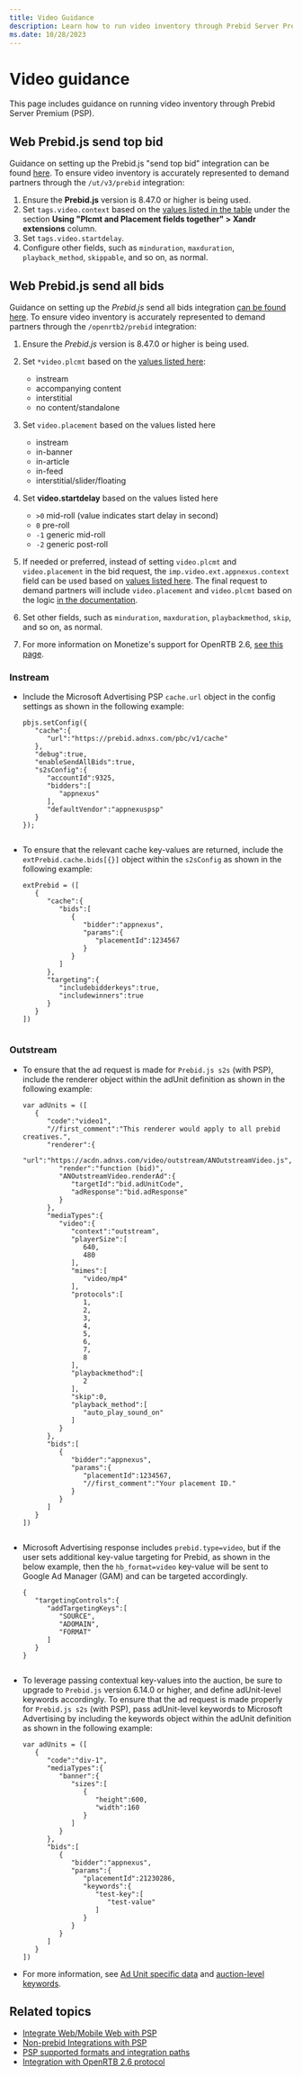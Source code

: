 ```yaml
---
title: Video Guidance
description: Learn how to run video inventory through Prebid Server Premium (PSP). This page covers concepts on Instream and Outstream along with examples.   
ms.date: 10/28/2023
---
```


# Video guidance

This page includes guidance on running video inventory through Prebid Server Premium (PSP).

## Web **Prebid.js** send top bid

Guidance on setting up the Prebid.js "send top bid" integration can be found [here](integrate-web-mobile-web-with-psp.md). To ensure video inventory is accurately represented to demand partners through the `/ut/v3/prebid` integration:

1. Ensure the **Prebid.js** version is 8.47.0 or higher is being used.
1. Set `tags.video.context` based on the [values listed in the table](../supply-partners/integration-with-openrtb-2-6.md) under the section **Using "Plcmt and Placement fields together" > Xandr extensions** column.
1. Set `tags.video.startdelay`.
1. Configure other fields, such as `minduration`, `maxduration`, `playback_method`, `skippable`, and so on, as normal.

## Web **Prebid.js** send all bids

Guidance on setting up the *Prebid.js* send all bids integration [can be found here](../monetize/integrate-web-mobile-web-with-psp.md). To ensure video inventory is accurately represented to demand partners through the `/openrtb2/prebid` integration:

1. Ensure the *Prebid.js* version is 8.47.0 or higher is being used.
1. Set `*video.plcmt` based on the [values listed here](https://github.com/InteractiveAdvertisingBureau/AdCOM/blob/main/AdCOM%20v1.0%20FINAL.md#list--plcmt-subtypes---video-):

    - instream
    - accompanying content
    - interstitial
    - no content/standalone

1. Set `video.placement` based on the values listed here

    - instream
    - in-banner
    - in-article
    - in-feed
    - interstitial/slider/floating
  
1. Set **video.startdelay** based on the values listed here

    - `>0` mid-roll (value indicates start delay in second)
    - `0` pre-roll
    - `-1` generic mid-roll
    - `-2` generic post-roll

1. If needed or preferred, instead of setting `video.plcmt` and `video.placement` in the bid request, the `imp.video.ext.appnexus.context` field can be used based on [values listed here](../supply-partners/integration-with-openrtb-2-6.md). The final request to demand partners will include `video.placement` and `video.plcmt` based on the logic [in the documentation](../supply-partners/integration-with-openrtb-2-6.md).
1. Set other fields, such as `minduration`, `maxduration`, `playbackmethod`, `skip`, and so on, as normal.
1. For more information on Monetize's support for OpenRTB 2.6, [see this page](../supply-partners/integration-with-openrtb-2-6.md).

### Instream

- Include the Microsoft Advertising PSP `cache.url` object in the config settings as shown in the following example:

  ``` 
  pbjs.setConfig({
     "cache":{
        "url":"https://prebid.adnxs.com/pbc/v1/cache"
     },
     "debug":true,
     "enableSendAllBids":true,
     "s2sConfig":{
        "accountId":9325,
        "bidders":[
           "appnexus"
        ],
        "defaultVendor":"appnexuspsp"
     }
  });                        
                          
  ```

- To ensure that the relevant cache key-values are returned, include the `extPrebid.cache.bids[{}]` object within the `s2sConfig` as shown in the following example:

  ``` 
  extPrebid = ([
     {
        "cache":{
           "bids":[
              {
                 "bidder":"appnexus",
                 "params":{
                    "placementId":1234567
                 }
              }
           ]
        },
        "targeting":{
           "includebidderkeys":true,
           "includewinners":true
        }
     }
  ])                       
                          
  ```

### Outstream

- To ensure that the ad request is made for `Prebid.js s2s` (with PSP), include the renderer object within the adUnit definition as shown in the following example:

  ``` 
  var adUnits = ([
     {
        "code":"video1",
        "//first_comment":"This renderer would apply to all prebid creatives.",
        "renderer":{
           "url":"https://acdn.adnxs.com/video/outstream/ANOutstreamVideo.js",
           "render":"function (bid)",
           "ANOutstreamVideo.renderAd":{
              "targetId":"bid.adUnitCode",
              "adResponse":"bid.adResponse"
           }
        },
        "mediaTypes":{
           "video":{
              "context":"outstream",
              "playerSize":[
                 640,
                 480
              ],
              "mimes":[
                 "video/mp4"
              ],
              "protocols":[
                 1,
                 2,
                 3,
                 4,
                 5,
                 6,
                 7,
                 8
              ],
              "playbackmethod":[
                 2
              ],
              "skip":0,
              "playback_method":[
                 "auto_play_sound_on"
              ]
           }
        },
        "bids":[
           {
              "bidder":"appnexus",
              "params":{
                 "placementId":1234567,
                 "//first_comment":"Your placement ID."
              }
           }
        ]
     }
  ])                        
                          
  ```

- Microsoft Advertising response includes `prebid.type=video`, but if the user sets additional key-value targeting for Prebid, as shown in the below example, then the `hb_format=video` key-value will be sent to Google Ad Manager (GAM) and can be targeted accordingly.

  ``` 
  {
     "targetingControls":{
        "addTargetingKeys":[
           "SOURCE",
           "ADOMAIN",
           "FORMAT"
        ]
     }
  }                        
                          
  ```

- To leverage passing contextual key-values into the auction, be sure to upgrade to `Prebid.js` version 6.14.0 or higher, and define adUnit-level keywords accordingly. To ensure that the ad request is made properly for `Prebid.js s2s` (with PSP), pass adUnit-level keywords to Microsoft Advertising by including the keywords object within the adUnit definition as shown in the following example:

  ``` 
  var adUnits = ([
     {
        "code":"div-1",
        "mediaTypes":{
           "banner":{
              "sizes":[
                 {
                    "height":600,
                    "width":160
                 }
              ]
           }
        },
        "bids":[
           {
              "bidder":"appnexus",
              "params":{
                 "placementId":21230286,
                 "keywords":{
                    "test-key":[
                       "test-value"
                    ]
                 }
              }
           }
        ]
     }
  ])
  ```

- For more information, see [Ad Unit specific data](https://docs.prebid.org/features/firstPartyData.html#supplying-adunit-specific-data) and [auction-level keywords](https://docs.prebid.org/dev-docs/bidders/appnexus.html#appnexus-auction-keywords).

## Related topics

- [Integrate Web/Mobile Web with PSP](integrate-web-mobile-web-with-psp.md)
- [Non-prebid Integrations with PSP](non-prebid-integrations-with-psp.md)
- [PSP supported formats and integration paths](prebid-server-premium-supported-formats-and-integration-paths.md)
- [Integration with OpenRTB 2.6 protocol](../supply-partners/integration-with-openrtb-2-6.md)
